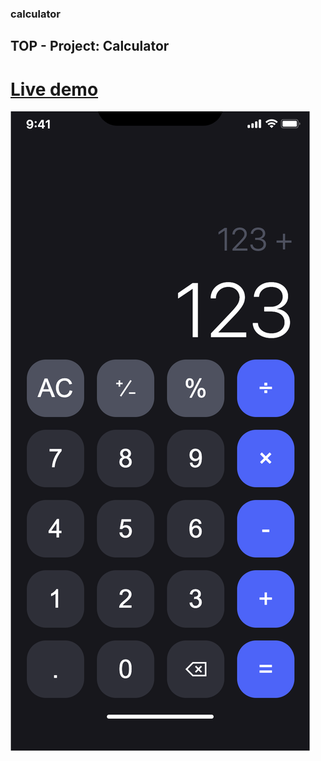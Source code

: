 ### calculator

## TOP - Project: Calculator

# [Live demo](https://simplypurr.github.io/calculator/)

![View image](./assets/screen.png)
